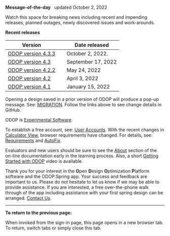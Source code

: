 **Message-of-the-day** &nbsp; updated October 2, 2022   

Watch this space for breaking news 
including recent and impending releases, planned outages, newly discovered issues and work-arounds.  

**Recent releases**  

Version  | &nbsp; | Date released  
---      | ---    | ---  
[ODOP version 4.3.3](https://github.com/thegrumpys/odop/milestone/62?closed=1) | &nbsp; | October 2, 2022.  
[ODOP version 4.3](https://github.com/thegrumpys/odop/milestone/54?closed=1)   | &nbsp; | September 17, 2022  
[ODOP version 4.2.2](https://github.com/thegrumpys/odop/milestone/57?closed=1) | &nbsp; | May 24, 2022  
[ODOP version 4.2](https://github.com/thegrumpys/odop/milestone/55?closed=1)   | &nbsp; | April 3, 2022  
[ODOP version 4.1](https://github.com/thegrumpys/odop/milestone/37?closed=1)   | &nbsp; | January 15, 2022  

Opening a design saved in a prior version of ODOP will produce a pop-up message.
See: [MIGRATION](http://odop.herokuapp.com/docs/Help/terminology.html#migration). 
Follow the links above to see change details in GitHub.  

ODOP is [Experimental Software](http://odop.herokuapp.com/docs/About/experimental.html).  

To establish a free account, see: [User Accounts](http://odop.herokuapp.com/docs/About/userAccounts.html). 
With the recent changes in [Calculator View](http://odop.herokuapp.com/docs/Help/menus.html#ViewCalculator), 
browser requirements have changed. 
For details, see: [Requirements](http://odop.herokuapp.com/docs/About/requirements.html) 
and [AutoFix](http://odop.herokuapp.com/docs/Help/terminology.html#autoFix). 

Evaluators and new users should be sure to see the [About](http://odop.herokuapp.com/docs/About) section 
of the on-line documentation early in the learning process. 
Also, a short [Getting Started with ODOP](https://www.youtube.com/watch?v=JS-8Z1Ct0aI) video is available.

Thank you for your interest in the **O**pen **D**esign **O**ptimization **P**latform software and the ODOP:Spring app. 
Your success and feedback are important to us. 
Please do not hesitate to let us know if we may be able to provide assistance. 
If you are interested, 
a free over-the-phone walk through of the app including assistance with your first spring design can be arranged. 
[Contact Us](http://odop.herokuapp.com/docs/About/ContactUs.html).   

___

**To return to the previous page:**  

When invoked from the sign-in page, 
this page opens in a new browser tab.
To return, switch tabs or simply close this tab.
 
<!---
Comment
[ODOP version 4.3.2](https://github.com/thegrumpys/odop/milestone/61?closed=1) was released September 20, 2022.  
[ODOP version 4.3.1](https://github.com/thegrumpys/odop/milestone/60?closed=1) was released September 20, 2022.  
[ODOP version 4.3](https://github.com/thegrumpys/odop/milestone/54?closed=1) was released September 17, 2022.  
[ODOP version 4.2.2](https://github.com/thegrumpys/odop/milestone/57?closed=1) was released May 24, 2022.  
[ODOP version 4.2.1](https://github.com/thegrumpys/odop/milestone/56?closed=1) was released May 1, 2022.  
[ODOP version 4.2](https://github.com/thegrumpys/odop/milestone/55?closed=1) was released April 3, 2022.  
[ODOP version 4.1](https://github.com/thegrumpys/odop/milestone/37?closed=1) was released January 15, 2022.  
[ODOP version 4.0.7](https://github.com/thegrumpys/odop/milestone/51?closed=1) was released November 12, 2021.   
[ODOP version 4.0.6](https://github.com/thegrumpys/odop/milestone/50?closed=1) was released August 05, 2021.   
[ODOP version 4.0.5](https://github.com/thegrumpys/odop/milestone/49?closed=1) was released June 06, 2021.   
[ODOP version 4.0.4](https://github.com/thegrumpys/odop/milestone/48?closed=1) was released May 09, 2021.   
[ODOP version 4.0.3](https://github.com/thegrumpys/odop/milestone/47?closed=1) was released April 25, 2021.   
[ODOP version 4.0.2](https://github.com/thegrumpys/odop/milestone/46?closed=1) was released April 04, 2021.   
[ODOP version 4.0.1](https://github.com/thegrumpys/odop/milestone/40?closed=1) was released March 21, 2021.   
[ODOP version 4.0](https://github.com/thegrumpys/odop/milestone/39?closed=1) was released February 27, 2021.   
[ODOP version 3.6](https://github.com/thegrumpys/odop/milestone/36?closed=1) was released October 31, 2020.   
[ODOP version 3.5](https://github.com/thegrumpys/odop/milestone/33?closed=1) was released July 5, 2020.   

A "preview" of the next ODOP release (version 4.3) is now available. 
Your feedback would be greatly appreciated. 
 [Contact Us](http://odop.herokuapp.com/docs/About/ContactUs.html) for access. 
-->
 